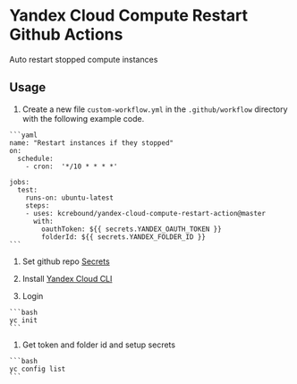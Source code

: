 # Yandex Cloud Compute Restart Github Actions

Auto restart stopped compute instances

## Usage

  1. Create a new file `custom-workflow.yml` in the `.github/workflow` directory with the following example code.

    ```yaml
    name: "Restart instances if they stopped"
    on:
      schedule:
        - cron:  '*/10 * * * *'

    jobs:
      test:
        runs-on: ubuntu-latest
        steps:
        - uses: kcrebound/yandex-cloud-compute-restart-action@master
          with:
            oauthToken: ${{ secrets.YANDEX_OAUTH_TOKEN }}
            folderId: ${{ secrets.YANDEX_FOLDER_ID }}
    ```

  1. Set github repo [Secrets](https://help.github.com/en/articles/virtual-environments-for-github-actions#creating-and-using-secrets-encrypted-variables)

  1. Install [Yandex Cloud CLI](https://cloud.yandex.ru/docs/cli/quickstart)

  1. Login

    ```bash
    yc init
    ```
  
  1. Get token and folder id and setup secrets

    ```bash
    yc config list
    ```
